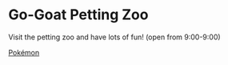 # Go-Goat Petting Zoo
Visit the petting zoo and have lots of fun! (open from 9:00-9:00)

[Pokémon](https://xink11.github.io/Go-Goat-Petting-Zoo/Pok%C3%A9mon)
